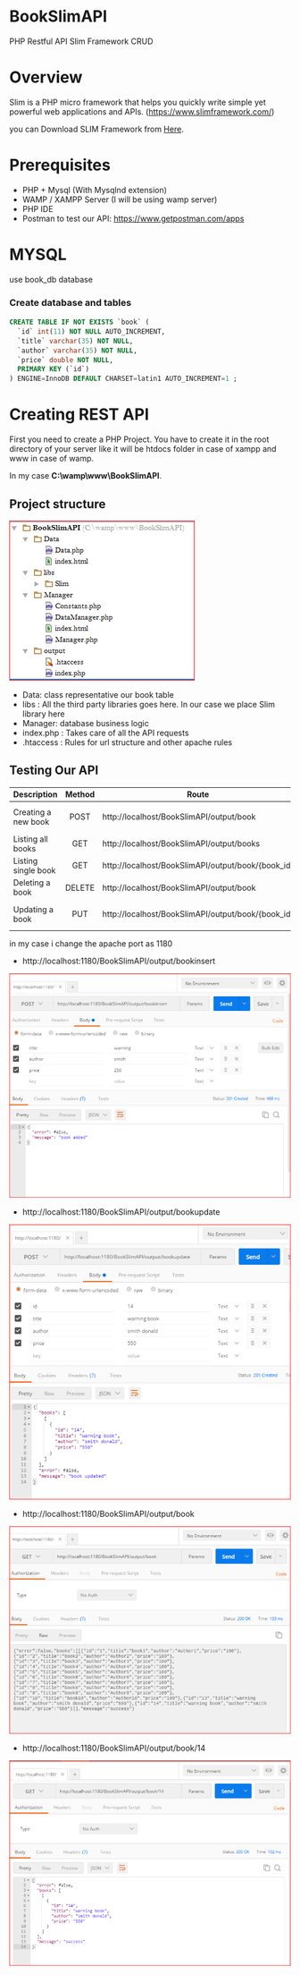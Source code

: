 # BookSlimAPI
PHP Restful API Slim Framework CRUD


# Overview
Slim is a PHP micro framework that helps you quickly write simple yet powerful web applications and APIs. (https://www.slimframework.com/)

you can Download SLIM Framework from [Here](https://github.com/slimphp/Slim).


# Prerequisites
*	PHP + Mysql (With Mysqlnd extension)
* WAMP / XAMPP Server (I will be using wamp server) 
* PHP IDE
* Postman to test our API: https://www.getpostman.com/apps

# MYSQL
 use book_db database
 
### Create database and tables
```sql
CREATE TABLE IF NOT EXISTS `book` (
  `id` int(11) NOT NULL AUTO_INCREMENT,
  `title` varchar(35) NOT NULL,
  `author` varchar(35) NOT NULL,
  `price` double NOT NULL,
  PRIMARY KEY (`id`)
) ENGINE=InnoDB DEFAULT CHARSET=latin1 AUTO_INCREMENT=1 ;
```

# Creating REST API

First you need to create a PHP Project. You have to create it in the root directory of your server like it will be htdocs folder in case of xampp and www in case of wamp.

In my case **C:\wamp\www\BookSlimAPI**.

## Project structure

![capture 1](https://github.com/anicetkeric/BookSlimAPI/blob/master/screen/1.PNG)

* Data: class representative our book table
* libs : All the third party libraries goes here. In our case we place Slim library here
* Manager:  database business logic
* index.php : Takes care of all the API requests
* .htaccess : Rules for url structure and other apache rules 


## Testing Our API

| Description        | Method |Route  | Params
| ------------- |:-------------:| -----|-----|
| Creating a new book    | POST |http://localhost/BookSlimAPI/output/book |title, author, price |
|Listing all books      | GET      |  http://localhost/BookSlimAPI/output/books | none
| Listing single book | GET     |   http://localhost/BookSlimAPI/output/book/{book_id} | none
| Deleting a book |DELETE      |   http://localhost/BookSlimAPI/output/book | id
| Updating a book | PUT     |   http://localhost/BookSlimAPI/output/book/{book_id} | id, title, author, price|

in my case i change the apache port as 1180

* http://localhost:1180/BookSlimAPI/output/bookinsert

![capture 2](https://github.com/anicetkeric/BookSlimAPI/blob/master/screen/2.PNG)


* http://localhost:1180/BookSlimAPI/output/bookupdate

![capture 3](https://github.com/anicetkeric/BookSlimAPI/blob/master/screen/3.PNG)


* http://localhost:1180/BookSlimAPI/output/book

![capture 4](https://github.com/anicetkeric/BookSlimAPI/blob/master/screen/4.PNG)



* http://localhost:1180/BookSlimAPI/output/book/14

![capture 5](https://github.com/anicetkeric/BookSlimAPI/blob/master/screen/5.PNG)
